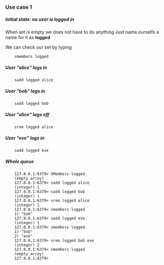 

### Use case 1

##### Initial state: no user is logged in

When set is empty we does not have to do anything
Just name ourselfs a name for it as **logged**

We can check our set by typing 

```redis
    smembers logged
```

##### User "alice" logs in

```redis
    sadd logged alice
```

##### User "bob" logs in

```redis
    sadd logged bob
```

##### User "alice" logs off

```redis
    srem logged alice
```

##### User "eve" logs in

```redis
    sadd logged eve
```

##### Whole queue

```
    127.0.0.1:6379> SMembers logged
    (empty array)
    127.0.0.1:6379> sadd logged alice
    (integer) 1
    127.0.0.1:6379> sadd logged bob
    (integer) 1
    127.0.0.1:6379> srem logged alice
    (integer) 1
    127.0.0.1:6379> smembers logged
    1) "bob"
    127.0.0.1:6379> sadd logged eve
    (integer) 1
    127.0.0.1:6379> smembers logged
    1) "bob"
    2) "eve"
    127.0.0.1:6379> srem logged bob eve
    (integer) 2
    127.0.0.1:6379> smembers logged
    (empty array)
    127.0.0.1:6379>
```